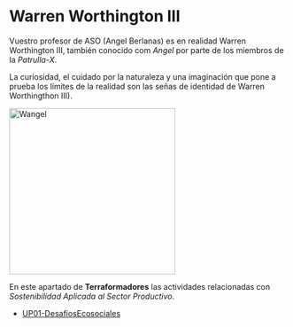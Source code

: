 # Warren Worthington III 

Vuestro profesor de ASO (Angel Berlanas) es en realidad Warren Worthington III,  también conocido com *Angel* por parte de los miembros de la *Patrulla-X*. 

La curiosidad, el cuidado por la naturaleza y una imaginación que pone a prueba los límites de la realidad son las señas de identidad de Warren Worthingthon III). 

<img src="imgs/angel-terraformadores-gnu-linux-2.jpeg" alt="Wangel" width="300" height="300">

En este apartado de **Terraformadores** las actividades relacionadas con *Sostenibilidad Aplicada al Sector Productivo*.

* [UP01-DesafiosEcosociales](./UD01-DesafiosEcosociales/readme.md)






